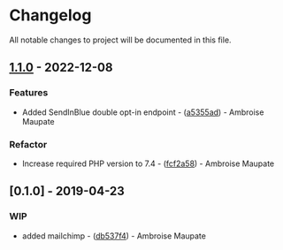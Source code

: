 # Changelog

All notable changes to project will be documented in this file.

## [1.1.0](https://github.com/rezozero/subscribeme/compare/1.0.1...1.1.0) - 2022-12-08

### Features

- Added SendInBlue double opt-in endpoint - ([a5355ad](https://github.com/rezozero/subscribeme/commit/a5355ad8c3a7a4fb5206d29d61d524b1a4fb2e73)) - Ambroise Maupate

### Refactor

- Increase required PHP version to 7.4 - ([fcf2a58](https://github.com/rezozero/subscribeme/commit/fcf2a587c3b2f19aa2601b8e0f8d2a311d0f3ece)) - Ambroise Maupate

## [0.1.0] - 2019-04-23

### WIP

- added mailchimp - ([db537f4](https://github.com/rezozero/subscribeme/commit/db537f4a852e33daf4719e9d26bac7b70b49f42c)) - Ambroise Maupate

<!-- generated by git-cliff -->
